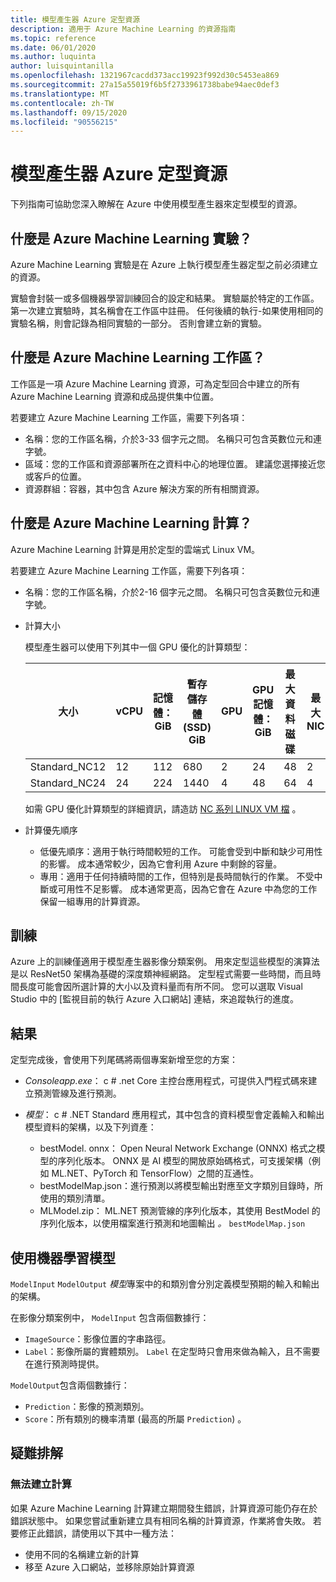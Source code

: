 ```yaml
---
title: 模型產生器 Azure 定型資源
description: 適用于 Azure Machine Learning 的資源指南
ms.topic: reference
ms.date: 06/01/2020
ms.author: luquinta
author: luisquintanilla
ms.openlocfilehash: 1321967cacdd373acc19923f992d30c5453ea869
ms.sourcegitcommit: 27a15a55019f6b5f2733961738babe94aec0def3
ms.translationtype: MT
ms.contentlocale: zh-TW
ms.lasthandoff: 09/15/2020
ms.locfileid: "90556215"
---
```

# <a name="model-builder-azure-training-resources"></a>模型產生器 Azure 定型資源

下列指南可協助您深入瞭解在 Azure 中使用模型產生器來定型模型的資源。

## <a name="what-is-an-azure-machine-learning-experiment"></a>什麼是 Azure Machine Learning 實驗？

Azure Machine Learning 實驗是在 Azure 上執行模型產生器定型之前必須建立的資源。

實驗會封裝一或多個機器學習訓練回合的設定和結果。 實驗屬於特定的工作區。 第一次建立實驗時，其名稱會在工作區中註冊。 任何後續的執行-如果使用相同的實驗名稱，則會記錄為相同實驗的一部分。 否則會建立新的實驗。

## <a name="what-is-an-azure-machine-learning-workspace"></a>什麼是 Azure Machine Learning 工作區？

工作區是一項 Azure Machine Learning 資源，可為定型回合中建立的所有 Azure Machine Learning 資源和成品提供集中位置。

若要建立 Azure Machine Learning 工作區，需要下列各項：

- 名稱：您的工作區名稱，介於3-33 個字元之間。 名稱只可包含英數位元和連字號。
- 區域：您的工作區和資源部署所在之資料中心的地理位置。 建議您選擇接近您或客戶的位置。
- 資源群組：容器，其中包含 Azure 解決方案的所有相關資源。

## <a name="what-is-an-azure-machine-learning-compute"></a>什麼是 Azure Machine Learning 計算？

Azure Machine Learning 計算是用於定型的雲端式 Linux VM。

若要建立 Azure Machine Learning 工作區，需要下列各項：

- 名稱：您的工作區名稱，介於2-16 個字元之間。 名稱只可包含英數位元和連字號。
- 計算大小

    模型產生器可以使用下列其中一個 GPU 優化的計算類型：

    | 大小 | vCPU | 記憶體：GiB | 暫存儲存體 (SSD) GiB | GPU | GPU 記憶體：GiB | 最大資料磁碟 | 最大 NIC |
    |---|---|---|---|---|---|---|---|
    | Standard_NC12   | 12 | 112 | 680  | 2 | 24 | 48 | 2 |
    | Standard_NC24   | 24 | 224 | 1440 | 4 | 48 | 64 | 4 |

    如需 GPU 優化計算類型的詳細資訊，請造訪 [NC 系列 LINUX VM 檔](/azure/virtual-machines/nc-series?bc=%252fazure%252fvirtual-machines%252flinux%252fbreadcrumb%252ftoc.json&toc=%252fazure%252fvirtual-machines%252flinux%252ftoc.json) 。
- 計算優先順序

  - 低優先順序：適用于執行時間較短的工作。 可能會受到中斷和缺少可用性的影響。 成本通常較少，因為它會利用 Azure 中剩餘的容量。
  - 專用：適用于任何持續時間的工作，但特別是長時間執行的作業。 不受中斷或可用性不足影響。 成本通常更高，因為它會在 Azure 中為您的工作保留一組專用的計算資源。

## <a name="training"></a>訓練

Azure 上的訓練僅適用于模型產生器影像分類案例。 用來定型這些模型的演算法是以 ResNet50 架構為基礎的深度類神經網路。 定型程式需要一些時間，而且時間長度可能會因所選計算的大小以及資料量而有所不同。 您可以選取 Visual Studio 中的 [監視目前的執行 Azure 入口網站] 連結，來追蹤執行的進度。

## <a name="results"></a>結果

定型完成後，會使用下列尾碼將兩個專案新增至您的方案：

- *Consoleapp.exe*： c # .net Core 主控台應用程式，可提供入門程式碼來建立預測管線及進行預測。
- *模型*： c # .NET Standard 應用程式，其中包含的資料模型會定義輸入和輸出模型資料的架構，以及下列資產：

  - bestModel. onnx： Open Neural Network Exchange (ONNX) 格式之模型的序列化版本。 ONNX 是 AI 模型的開放原始碼格式，可支援架構（例如 ML.NET、PyTorch 和 TensorFlow）之間的互通性。
  - bestModelMap.json：進行預測以將模型輸出對應至文字類別目錄時，所使用的類別清單。
  - MLModel.zip： ML.NET 預測管線的序列化版本，其使用 BestModel 的序列化版本，以使用檔案進行預測和地圖輸出 *。* `bestModelMap.json`

## <a name="use-the-machine-learning-model"></a>使用機器學習模型

`ModelInput` `ModelOutput` *模型*專案中的和類別會分別定義模型預期的輸入和輸出的架構。

在影像分類案例中， `ModelInput` 包含兩個數據行：

- `ImageSource`：影像位置的字串路徑。
- `Label`：影像所屬的實體類別。 `Label` 在定型時只會用來做為輸入，且不需要在進行預測時提供。

`ModelOutput`包含兩個數據行：

- `Prediction`：影像的預測類別。
- `Score`：所有類別的機率清單 (最高的所屬 `Prediction`) 。

## <a name="troubleshooting"></a>疑難排解

### <a name="cannot-create-compute"></a>無法建立計算

如果 Azure Machine Learning 計算建立期間發生錯誤，計算資源可能仍存在於錯誤狀態中。 如果您嘗試重新建立具有相同名稱的計算資源，作業將會失敗。 若要修正此錯誤，請使用以下其中一種方法：

- 使用不同的名稱建立新的計算
- 移至 Azure 入口網站，並移除原始計算資源
